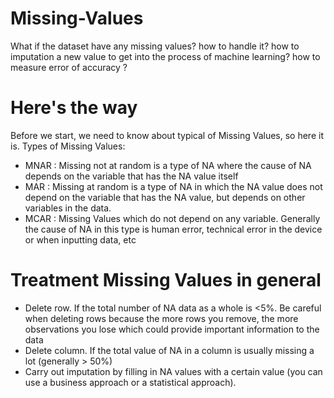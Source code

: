 # Missing-Values
What if the dataset have any missing values? how to handle it? 
how to imputation a new value to get into the process of machine learning?
how to measure error of accuracy ?

# Here's the way
Before we start, we need to know about typical of Missing Values, so here it is.
Types of Missing Values:
- MNAR : Missing not at random is a type of NA where the cause of NA depends on the variable that has the NA value itself
- MAR : Missing at random is a type of NA in which the NA value does not depend on the variable that has the NA value, but depends on other variables in the data.
- MCAR : Missing Values which do not depend on any variable. Generally the cause of NA in this type is human error, technical error in the device or when inputting data, etc

# Treatment Missing Values in general

- Delete row. If the total number of NA data as a whole is <5%. Be careful when deleting rows because the more rows you remove, the more observations you lose which could provide important information to the data
- Delete column. If the total value of NA in a column is usually missing a lot (generally > 50%)
- Carry out imputation by filling in NA values with a certain value (you can use a business approach or a statistical approach).
